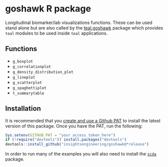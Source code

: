 # goshawk R package

Longitudinal biomarker/lab visualizations functions. These can be used stand alone but are also called by the
[teal.goshawk](https://github.com/insightsengineering/teal.goshawk) package which provides `teal` modules to be used
inside `teal` applications.

## Functions
<!-- markdownlint-disable MD007 MD030 -->
-   `g_boxplot`
-   `g_correlationplot`
-   `g_density_distribution_plot`
-   `g_lineplot`
-   `g_scatterplot`
-   `g_spaghettiplot`
-   `t_summarytable`
<!-- markdownlint-enable MD007 MD030 -->

## Installation

It is recommended that you [create and use a Github PAT](https://docs.github.com/en/github/authenticating-to-github/keeping-your-account-and-data-secure/creating-a-personal-access-token) to install the latest version of this package. Once you have the PAT, run the following:

```r
Sys.setenv(GITHUB_PAT = "your_access_token_here")
if (!require("devtools")) install.packages("devtools")
devtools::install_github("insightsengineering/goshawk@*release")
```

In order to run many of the examples you will also need to install the [`scda`](https://github.com/insightsengineering/scda) package.
